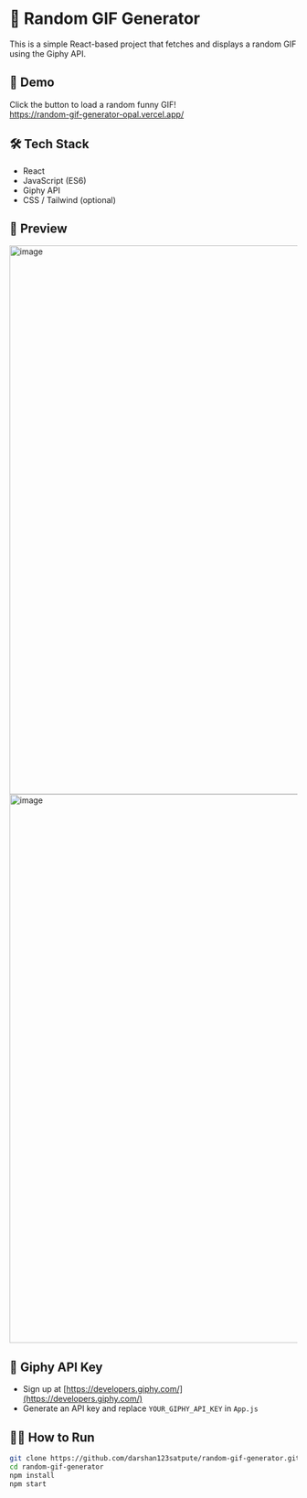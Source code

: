 # 🎲 Random GIF Generator

This is a simple React-based project that fetches and displays a random GIF using the Giphy API.

## 🚀 Demo
Click the button to load a random funny GIF!  
https://random-gif-generator-opal.vercel.app/

## 🛠️ Tech Stack
- React
- JavaScript (ES6)
- Giphy API
- CSS / Tailwind (optional)

## 📸 Preview
<img width="960" alt="image" src="https://github.com/user-attachments/assets/6dc14daa-9c4e-4671-89d3-cd0e6f766edd" />
<img width="960" alt="image" src="https://github.com/user-attachments/assets/555fb508-be36-49bc-87da-21019bde1541" />


## 🔑 Giphy API Key
- Sign up at [https://developers.giphy.com/](https://developers.giphy.com/)
- Generate an API key and replace `YOUR_GIPHY_API_KEY` in `App.js`

## 🧑‍💻 How to Run

```bash
git clone https://github.com/darshan123satpute/random-gif-generator.git
cd random-gif-generator
npm install
npm start
